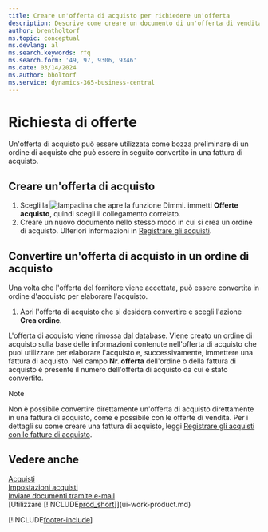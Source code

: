 ```yaml
---
title: Creare un'offerta di acquisto per richiedere un'offerta
description: Descrive come creare un documento di un'offerta di vendita o una richiesta di offerta (RdO) per registrare la propria offerta a un cliente per la vendita di prodotti in base a termini determinati.
author: brentholtorf
ms.topic: conceptual
ms.devlang: al
ms.search.keywords: rfq
ms.search.form: '49, 97, 9306, 9346'
ms.date: 03/14/2024
ms.author: bholtorf
ms.service: dynamics-365-business-central
---
```

# <a name="request-quotes"></a>Richiesta di offerte

Un'offerta di acquisto può essere utilizzata come bozza preliminare di un ordine di acquisto che può essere in seguito convertito in una fattura di acquisto.

## <a name="create-a-purchase-quote"></a>Creare un'offerta di acquisto

1. Scegli la ![lampadina che apre la funzione Dimmi.](media/ui-search/search_small.png "Informazioni sull'operazione che si desidera eseguire") immetti **Offerte acquisto**, quindi scegli il collegamento correlato.
2. Creare un nuovo documento nello stesso modo in cui si crea un ordine di acquisto. Ulteriori informazioni in [Registrare gli acquisti](purchasing-how-record-purchases.md).

## <a name="convert-a-purchase-quote-to-a-purchase-order"></a>Convertire un'offerta di acquisto in un ordine di acquisto

Una volta che l'offerta del fornitore viene accettata, può essere convertita in ordine d'acquisto per elaborare l'acquisto.

1. Apri l'offerta di acquisto che si desidera convertire e scegli l'azione **Crea ordine**.

L'offerta di acquisto viene rimossa dal database. Viene creato un ordine di acquisto sulla base delle informazioni contenute nell'offerta di acquisto che puoi utilizzare per elaborare l'acquisto e, successivamente, immettere una fattura di acquisto. Nel campo **Nr. offerta** dell'ordine o della fattura di acquisto è presente il numero dell'offerta di acquisto da cui è stato convertito.

> [!NOTE]
> Non è possibile convertire direttamente un'offerta di acquisto direttamente in una fattura di acquisto, come è possibile con le offerte di vendita. Per i dettagli su come creare una fattura di acquisto, leggi [Registrare gli acquisti con le fatture di acquisto](purchasing-how-record-purchases.md).

## <a name="see-also"></a>Vedere anche

[Acquisti](purchasing-manage-purchasing.md)  
[Impostazioni acquisti](purchasing-setup-purchasing.md)  
[Inviare documenti tramite e-mail](ui-how-send-documents-email.md)  
[Utilizzare [!INCLUDE[prod_short](includes/prod_short.md)]](ui-work-product.md)  

[!INCLUDE[footer-include](includes/footer-banner.md)]
